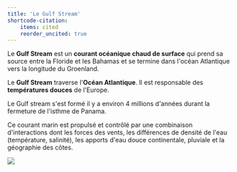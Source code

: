 ```yaml
---
title: 'Le Gulf Stream'
shortcode-citation:
    items: cited
    reorder_uncited: true
---
```


Le **Gulf Stream** est un **courant océanique chaud de surface** qui prend sa source entre la Floride et les Bahamas et se termine dans l'océan Atlantique vers la longitude du Groenland. 

Le **Gulf Stream** traverse l'**Océan Atlantique**. 
Il est responsable des **températures douces** de l'Europe.
 
Le Gulf stream s'est formé il y a environ 4 millions d'années durant la fermeture de l'isthme de Panama.

Ce courant marin est propulsé et contrôlé par une combinaison d'interactions dont les forces des vents, les différences de densité de l'eau (température, salinité), les apports d'eau douce continentale, pluviale et la géographie des côtes. 

![](https://upload.wikimedia.org/wikipedia/commons/6/63/Gulf_Stream_water_temperature.jpg)
